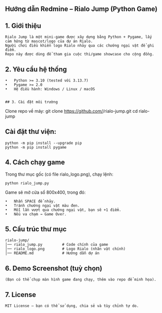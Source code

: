 
##  Hướng dẫn Redmine – Rialo Jump (Python Game)

## 1. Giới thiệu
```
Rialo Jump là một mini-game được xây dựng bằng Python + Pygame, lấy cảm hứng từ mascot/logo của dự án Rialo.
Người chơi điều khiển logo Rialo nhảy qua các chướng ngại vật để ghi điểm.
Repo này được dùng để tham gia cuộc thi/game showcase cho cộng đồng.
```

## 2. Yêu cầu hệ thống
```
•	Python >= 3.10 (tested với 3.13.7)
•	Pygame >= 2.0
•	Hệ điều hành: Windows / Linux / macOS


## 3. Cài đặt môi trường
```
Clone repo về máy:
git clone https://github.com/<username>/rialo-jump.git
cd rialo-jump

## Cài đặt thư viện:
```
python -m pip install --upgrade pip
python -m pip install pygame
```

## 4. Cách chạy game

Trong thư mục gốc (có file rialo_logo.png), chạy lệnh:
```
python rialo_jump.py
```
Game sẽ mở cửa sổ 800x400, trong đó:
```
•	Nhấn SPACE để nhảy.
•	Tránh chướng ngại vật màu đen.
•	Mỗi lần vượt qua chướng ngại vật, bạn sẽ +1 điểm.
•	Nếu va chạm → Game Over.
```

## 5. Cấu trúc thư mục

```
rialo-jump/
│── rialo_jump.py         # Code chính của game
│── rialo_logo.png        # Logo Rialo (nhân vật chính)
│── README.md             # Hướng dẫn dự án

```
## 6. Demo Screenshot (tuỳ chọn)

```
(Bạn có thể chụp màn hình game đang chạy, thêm vào repo để minh họa).
```
## 7. License
```
MIT License – bạn có thể sử dụng, chia sẻ và tùy chỉnh tự do.
```

